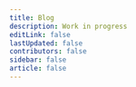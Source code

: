 ```yaml
---
title: Blog
description: Work in progress 
editLink: false
lastUpdated: false
contributors: false
sidebar: false
article: false
---
```


<article-archive title="Blog" source="blog" />
